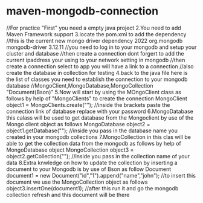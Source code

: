 # maven-mongodb-connection
//For practice "First" you need a empty java project
2.You need to add Maven Framework support
3.locate the pom.xml to add the dependency 
//this is the current new mongo driver dependency 2022 
       <dependency>
            <groupId>org.mongodb</groupId>
            <artifactId>mongodb-driver</artifactId>
            <version>3.12.11</version>
        </dependency>
//you need to log in to your mongodb and setup your cluster and database 
//then create a connection dont forgert to add the current ipaddress your using to your network setting in mongodb
//then create a connection select to app you will have a link to a connection
//also create the database in collection for testing
4.back to the java file here is the list of classes you need to establish the connection to your mongodb database
//MongoClient,MongoDatabase,MongoCollection "Document(Bson)" 
5.Now will start by using the MOngoClient class as follows by help of "MongoClients" to create the connection
MongoClient object1 = MongoClients.create(""); //inside the brackets paste the connection link of database replace <password> with your password
6.MongoDatabase this calass will be used to get database from the Mongoclient by use of the Mongo client object as follows
MongoDatabase object2 = object1.getDatabase(""); //inside you pass in the database name you created in your mongodb collections
7.MongoCollection in this clas will be able to get the collection data from the mongodb as follows by help of MongoDatabase object
MongoCollection<Document> object3 = object2.getCollection(""); //inside you pass in the collection name of your data
8.Extra knwledge on how to update the collection by inserting a document to your Mongodb is by use of Bson<Document> as follow
Document document1 = new Document("id","1").append("name","john");
//to insert this document we use the MongoCollection object as follows
object3.insertOne(document1);
//after this run it and go the mongodb collection refresh and this document will be there
